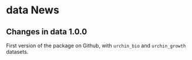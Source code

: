 # data News

## Changes in data 1.0.0

First version of the package on Github, with `urchin_bio` and `urchin_growth`
datasets.
